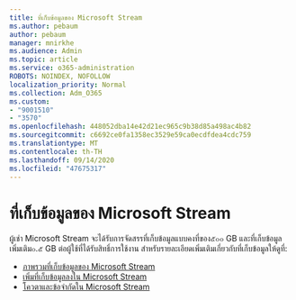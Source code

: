 ```yaml
---
title: ที่เก็บข้อมูลของ Microsoft Stream
ms.author: pebaum
author: pebaum
manager: mnirkhe
ms.audience: Admin
ms.topic: article
ms.service: o365-administration
ROBOTS: NOINDEX, NOFOLLOW
localization_priority: Normal
ms.collection: Adm_O365
ms.custom:
- "9001510"
- "3570"
ms.openlocfilehash: 448052dba14e42d21ec965c9b38d85a498ac4b82
ms.sourcegitcommit: c6692ce0fa1358ec3529e59ca0ecdfdea4cdc759
ms.translationtype: MT
ms.contentlocale: th-TH
ms.lasthandoff: 09/14/2020
ms.locfileid: "47675317"
---
```

# <a name="microsoft-stream-storage"></a>ที่เก็บข้อมูลของ Microsoft Stream

ผู้เช่า Microsoft Stream จะได้รับการจัดสรรที่เก็บข้อมูลแบบคงที่ของ๕๐๐ GB และที่เก็บข้อมูลเพิ่มเติม๐.๕ GB ต่อผู้ใช้ที่ได้รับสิทธิ์การใช้งาน
สำหรับรายละเอียดเพิ่มเติมเกี่ยวกับที่เก็บข้อมูลให้ดูที่:

- [ภาพรวมที่เก็บข้อมูลของ Microsoft Stream](https://docs.microsoft.com/stream/license-overview#storage)
- [เพิ่มที่เก็บข้อมูลลงใน Microsoft Stream](https://docs.microsoft.com/stream/storage-add-on)
- [โควตาและข้อจำกัดใน Microsoft Stream](https://docs.microsoft.com/stream/quotas-and-limitations)
